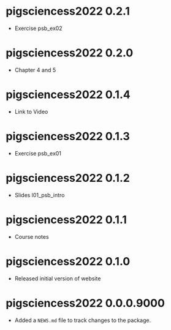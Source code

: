 # pigsciencess2022 0.2.1

* Exercise psb_ex02

# pigsciencess2022 0.2.0

* Chapter 4 and 5

# pigsciencess2022 0.1.4

* Link to Video

# pigsciencess2022 0.1.3

* Exercise psb_ex01

# pigsciencess2022 0.1.2

* Slides l01_psb_intro

# pigsciencess2022 0.1.1

* Course notes

# pigsciencess2022 0.1.0

* Released initial version of website

# pigsciencess2022 0.0.0.9000

* Added a `NEWS.md` file to track changes to the package.
